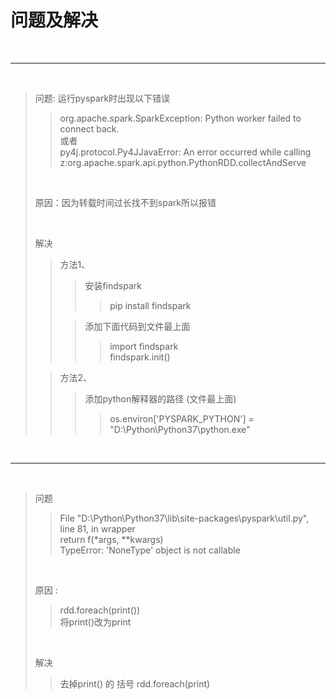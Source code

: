 # 问题及解决

<br>

---

<br>

> 问题: 运行pyspark时出现以下错误
>>org.apache.spark.SparkException: Python worker failed to connect back. <br> 或者 <br>
>> py4j.protocol.Py4JJavaError: An error occurred while calling z:org.apache.spark.api.python.PythonRDD.collectAndServe
>
> <br>
>
> 原因：因为转载时间过长找不到spark所以报错
> 
> <br>
> 
>解决
>
>> 方法1、
>>> 安装findspark
>>>> pip install findspark <br>
>> 
>>> 添加下面代码到文件最上面
>>>> import findspark  <br>
>>>> findspark.init()
>
>> 方法2、
>>> 添加python解释器的路径 (文件最上面)
>>>> os.environ['PYSPARK_PYTHON'] = "D:\Python\Python37\python.exe"
>


<br>

---

<br>

> 问题
>> File "D:\Python\Python37\lib\site-packages\pyspark\util.py", line 81, in wrapper <br>
return f(*args, **kwargs)<br>
TypeError: 'NoneType' object is not callable
>
> <br>
>
> 原因 :
>>  rdd.foreach(print()) <br>
>>  将print()改为print
> 
> <br>
>
> 解决
>> 去掉print() 的 括号 
>> rdd.foreach(print) <br>








